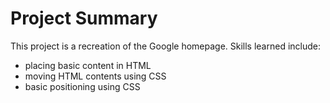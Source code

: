 # Project Summary

This project is a recreation of the Google homepage. Skills learned include:
- placing basic content in HTML
- moving HTML contents using CSS
- basic positioning using CSS